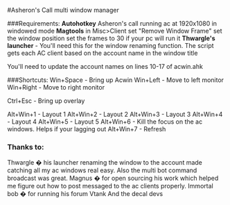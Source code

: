 #Asheron's Call multi window manager
 
###Requirements:
**Autohotkey**
Asheron's call
running ac at 1920x1080 in windowed mode
**Magtools**
in Misc>Client 
set "Remove Window Frame" 
set the window position 
set the frames to 30 if your pc will run it
**Thwargle's launcher** - You'll need this for the window renaming function. 
The script gets each AC client based on the account name in the window title

You'll need to update the account names on lines 10-17 of acwin.ahk

###Shortcuts:
Win+Space - Bring up Acwin
Win+Left - Move to left monitor
Win+Right - Move to right monitor

Ctrl+Esc - Bring up overlay

Alt+Win+1 - Layout 1
Alt+Win+2 - Layout 2
Alt+Win+3 - Layout 3
Alt+Win+4 - Layout 4
Alt+Win+5 - Layout 5
Alt+Win+6 - Kill the focus on the ac windows. Helps if your lagging out
Alt+Win+7 - Refresh





### Thanks to:
Thwargle � his launcher renaming the window to the account made catching all my ac windows real easy. Also the multi bot command broadcast was great.
Magnus � for open sourcing his work which helped me figure out how to post messaged to the ac clients properly.
Immortal bob � for running his forum
Vtank
And the decal devs